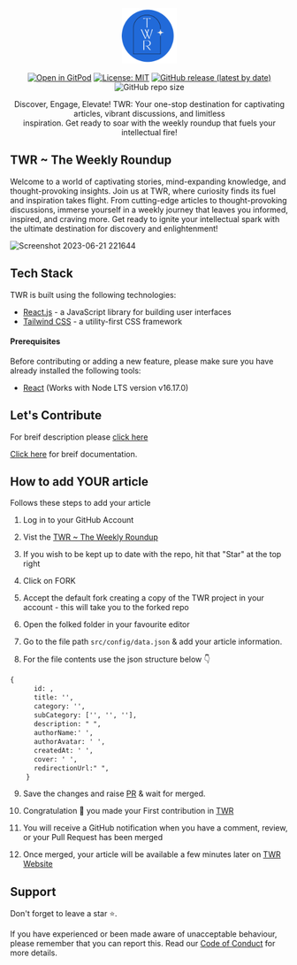 <!-- logo and shields -->
<div align="center">
<img src="/public/assets/images/twr.png" height="100" width="100">
  
[![Open in GitPod](https://img.shields.io/badge/Gitpod-Ready--to--Code-blue?logo=gitpod)](https://gitpod.io/#https://github.com/aliaaquib/TWR-The-Weekly-Roundup) [![License: MIT](https://img.shields.io/badge/License-MIT-yellow.svg)](https://opensource.org/licenses/MIT) [![GitHub release (latest by date)](https://img.shields.io/github/v/release/aliaaquib/TWR-The-Weekly-Roundup)](https://github.com/EddieHubCommunity/LinkFree/releases) ![GitHub repo size](https://img.shields.io/github/repo-size/aliaaquib/TWR-The-Weekly-Roundup)

</div>
<!-- tagline -->

  <p align="center">Discover, Engage, Elevate! TWR: Your one-stop destination for captivating articles, vibrant discussions, and limitless <br> inspiration. Get ready to soar with the weekly   roundup that fuels your intellectual fire!</p>


<!-- Description -->
## TWR ~ The Weekly Roundup

Welcome to a world of captivating stories, mind-expanding knowledge, and thought-provoking insights. Join us at TWR, where curiosity finds its fuel and inspiration takes flight. From cutting-edge articles to thought-provoking discussions, immerse yourself in a weekly journey that leaves you informed, inspired, and craving more. Get ready to ignite your intellectual spark with the ultimate destination for discovery and enlightenment!

<!-- <img width="927" alt="Screenshot 2023-06-21 210223" src="https://github.com/aliaaquib/TWR-The-Weekly-Roundup/assets/132553383/3462702c-7e79-408e-82ab-37b7a06d3ed4"> -->
<img width="941" alt="Screenshot 2023-06-21 221644" src="https://github.com/aliaaquib/TWR-The-Weekly-Roundup/assets/132553383/ccf52db7-4490-470b-acf5-12d57b7dd473">

## Tech Stack

TWR is built using the following technologies:

- [React.js](https://react.dev/) - a JavaScript library for building user interfaces
- [Tailwind CSS](https://tailwindcss.com/) - a utility-first CSS framework    

#### Prerequisites
Before contributing or adding a new feature, please make sure you have already installed the following tools:

- [React](https://nodejs.org/en/download/) (Works with Node LTS version v16.17.0)

## Let's Contribute

For breif description please [click here](/add-your-article.md)

[Click here](CONTRIBUTING.md) for breif documentation.

## How to add YOUR article

Follows these steps to add your article

1. Log in to your GitHub Account

2. Vist the [TWR ~ The Weekly Roundup](https://github.com/TWR-THE-WEEKLY-ROUNDUP)

3. If you wish to be kept up to date with the repo, hit that "Star" at the top right

4. Click on FORK

5. Accept the default fork creating a copy of the TWR project in your account - this will take you to the forked repo

6. Open the folked folder in your favourite editor

7. Go to the file path `src/config/data.json` & add your article information.

8. For the file contents use the json structure below 👇

```
{
      id: ,
      title: '',
      category: '',
      subCategory: ['', '', ''],
      description: " ",
      authorName:' ',
      authorAvatar: ' ',
      createdAt: ' ',
      cover: ' ',
      redirectionUrl:" ",
    }
```

9. Save the changes and raise [PR](https://help.github.com/en/github/collaborating-with-issues-and-pull-requests/creating-a-pull-request) & wait for merged. 

10. Congratulation 🎉 you made your First contribution in [TWR](https://theweeklyroundup.vercel.app)

11. You will receive a GitHub notification when you have a comment, review, or your Pull Request has been merged

12. Once merged, your article will be available a few minutes later on [TWR Website](https://theweeklyroundup.vercel.app)

## Support

Don't forget to leave a star ⭐️.


If you have experienced or been made aware of unacceptable behaviour, please remember that you can report this.  Read our [Code of Conduct](https://github.com/aliaaquib/TWR-THE-WEEKLY-ROUNDUP/blob/main/CODE_OF_CONDUCT.md) for more details.